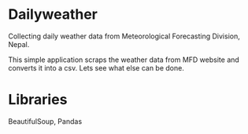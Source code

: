 # Dailyweather
Collecting daily weather data from Meteorological Forecasting Division, Nepal.

This simple application scraps the weather data from MFD website and converts it into a csv. Lets see what else can be done.

# Libraries
BeautifulSoup, Pandas
